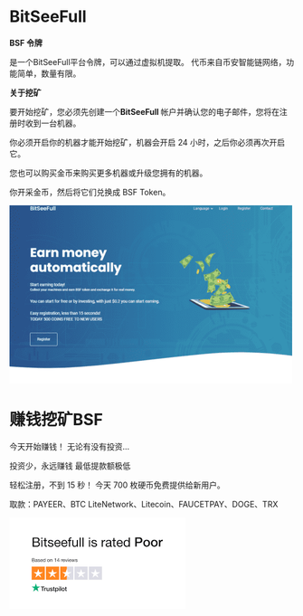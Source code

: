 # BitSeeFull

<p><strong>BSF 令牌</strong></p>
<p>是一个BitSeeFull平台令牌，可以通过虚拟机提取。 代币来自币安智能链网络，功能简单，数量有限。</p>
<p><strong>关于挖矿</strong></p>
<p>要开始挖矿，您必须先创建一个<strong>BitSeeFull </strong>帐户并确认您的电子邮件，您将在注册时收到一台机器。</p>
<p>你必须开启你的机器才能开始挖矿，机器会开启 24 小时，之后你必须再次开启它。</p>
<p>您也可以购买金币来购买更多机器或升级您拥有的机器。</p>
<p>你开采金币，然后将它们兑换成 BSF Token。</p>

![disn](disn.png)

# 赚钱挖矿BSF

今天开始赚钱！
无论有没有投资...

投资少，永远赚钱
最低提款额极低

轻松注册，不到 15 秒！
今天 700 枚硬币免费提供给新用户。

取款：PAYEER、BTC LiteNetwork、Litecoin、FAUCETPAY、DOGE、TRX

![下载](下载.png)
